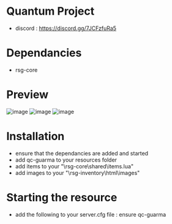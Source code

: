 # Quantum Project
- discord : https://discord.gg/7JCFzfuRa5

# Dependancies
- rsg-core
# Preview 
![image](https://github.com/Artmines/qc-guarma/assets/96462463/aeb4aff9-cd8e-4f6c-961e-19463ba37a63)
![image](https://github.com/Artmines/qc-guarma/assets/96462463/fac17026-a130-4fc8-b532-5b2274f68077)
![image](https://github.com/Artmines/qc-guarma/assets/96462463/269c078e-6dd1-485f-b6ee-a59b5a2b6ff6)

# Installation
- ensure that the dependancies are added and started
- add qc-guarma to your resources folder
- add items to your "\rsg-core\shared\items.lua"
- add images to your "\rsg-inventory\html\images"

# Starting the resource
- add the following to your server.cfg file : ensure qc-guarma

